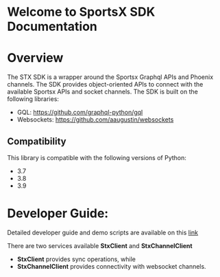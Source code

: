 # Welcome to SportsX SDK Documentation

# Overview

The STX SDK is a wrapper around the Sportsx Graphql APIs and Phoenix channels.
The SDK provides object-oriented APIs to connect with the available Sportsx APIs and socket channels.
The SDK is built on the following libraries:
 - GQL: https://github.com/graphql-python/gql
 - Websockets: https://github.com/aaugustin/websockets

## Compatibility

This library is compatible with the following versions of Python:

 - 3.7
 - 3.8
 - 3.9

# Developer Guide:

Detailed developer guide and demo scripts are available on this [link](https://github.com/stxapp/pysdk-demo)

There are two services available **StxClient** and **StxChannelClient**

 - **StxClient** provides sync operations, while
 - **StxChannelClient** provides connectivity with websocket channels.
